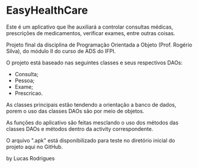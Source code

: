 # EasyHealthCare

Este é um aplicativo que lhe auxiliará a controlar consultas médicas, prescrições de medicamentos, verificar exames, entre outras coisas.

Projeto final da disciplina de Programação Orientada a Objeto (Prof. Rogério Silva), do módulo II do curso de ADS do IFPI.

O projeto está baseado nas seguintes classes e seus respectivos DAOs:
- Consulta;
- Pessoa;
- Exame;
- Prescricao.

As classes principais estão tendendo a orientação a banco de dados, porem o uso das classes DAOs são por meio de objetos.

As funções do aplicativo são feitas mesclando o uso dos métodos das classes DAOs e métodos dentro da activity correspondente.

O arquivo ".apk" está disponibilizado para teste no diretório inicial do projeto aqui no GitHub.

by Lucas Rodrigues
